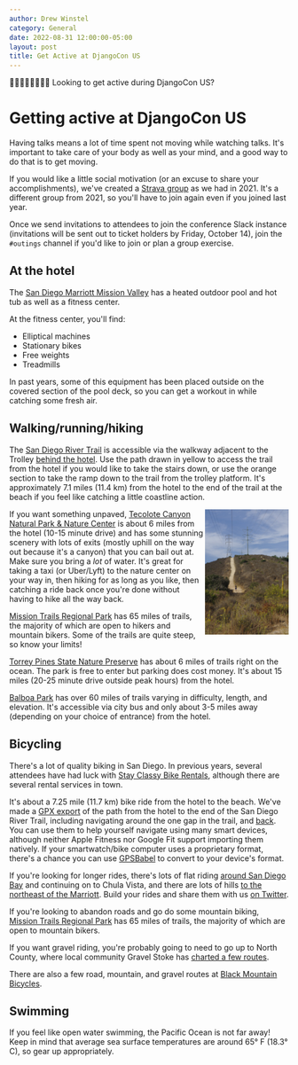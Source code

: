 ```yaml
---
author: Drew Winstel
category: General
date: 2022-08-31 12:00:00-05:00
layout: post
title: Get Active at DjangoCon US
---
```


🚴🏻🏃🏾🏊🏽🚶🏼 Looking to get active during DjangoCon US?

# Getting active at DjangoCon US

Having talks means a lot of time spent not moving while watching talks. It's important to take care of your body as well as your mind, and a good way to do that is to get moving.

If you would like a little social motivation (or an excuse to share your accomplishments), we've created a [Strava group](https://www.strava.com/clubs/1073023) as we had in 2021. It's a different group from 2021, so you'll have to join again even if you joined last year.

Once we send invitations to attendees to join the conference Slack instance (invitations will be sent out to ticket holders by Friday, October 14), join the `#outings` channel if you'd like to join or plan a group exercise.

## At the hotel

The [San Diego Marriott Mission Valley](https://www.marriott.com/en-us/hotels/sanmv-san-diego-marriott-mission-valley/experiences/) has a heated outdoor pool and hot tub as well as a fitness center.

At the fitness center, you'll find:

- Elliptical machines
- Stationary bikes
- Free weights
- Treadmills

In past years, some of this equipment has been placed outside on the covered section of the pool deck, so you can get a workout in while catching some fresh air.

## Walking/running/hiking

The [San Diego River Trail](https://www.sandiegoriver.org/river_trail.html) is accessible via the walkway adjacent to the Trolley [behind the hotel](/static/img/blog/access-san-diego-river-trail.png). Use the path drawn in yellow to access the trail from the hotel if you would like to take the stairs down, or use the orange section to take the ramp down to the trail from the trolley platform. It's approximately 7.1 miles (11.4 km) from the hotel to the end of the trail at the beach if you feel like catching a little coastline action.

<img src="/static/img/blog/tecolote-canyon-exit.jpg" alt="Photo of an uphill gravel trail at Tecolote Canyon Natural Park" title="One of the many uphill exits in Tecolote Canyon" style="width:30%; display:block; float:right;" />

If you want something unpaved, [Tecolote Canyon Natural Park & Nature Center](https://www.sandiego.gov/park-and-recreation/parks/osp/tecolote) is about 6 miles from the hotel (10-15 minute drive) and has some stunning scenery with lots of exits (mostly uphill on the way out because it's a canyon) that you can bail out at. Make sure you bring a _lot_ of water. It's great for taking a taxi (or Uber/Lyft) to the nature center on your way in, then hiking for as long as you like, then catching a ride back once you're done without having to hike all the way back.

[Mission Trails Regional Park](https://mtrp.org/trail-maps/) has 65 miles of trails, the majority of which are open to hikers and mountain bikers. Some of the trails are quite steep, so know your limits!

[Torrey Pines State Nature Preserve](https://www.parks.ca.gov/?page_id=657) has about 6 miles of trails right on the ocean. The park is free to enter but parking does cost money. It's about 15 miles (20-25 minute drive outside peak hours) from the hotel.

[Balboa Park](https://www.balboapark.org/) has over 60 miles of trails varying in difficulty, length, and elevation. It's accessible via city bus and only about 3-5 miles away (depending on your choice of entrance) from the hotel.

## Bicycling

There's a lot of quality biking in San Diego. In previous years, several attendees have had luck with [Stay Classy Bike Rentals](https://stayclassybikes.com), although there are several rental services in town.

It's about a 7.25 mile (11.7 km) bike ride from the hotel to the beach. We've made a [GPX export](/static/gpx/marriott-to-beach.gpx) of the path from the hotel to the end of the San Diego River Trail, including navigating around the one gap in the trail, and [back](/static/gpx/beach-to-marriott.gpx). You can use them to help yourself navigate using many smart devices, although neither Apple Fitness nor Google Fit support importing them natively. If your smartwatch/bike computer uses a proprietary format, there's a chance you can use [GPSBabel](https://www.gpsbabel.org/download.html) to convert to your device's format.

If you're looking for longer rides, there's lots of flat riding [around San Diego Bay](https://www.google.com/maps/@32.662988,-117.1458351,12.5z/data=!5m2!1e4!1e3) and continuing on to Chula Vista, and there are lots of hills [to the northeast of the Marriott](https://www.google.com/maps/@32.8058364,-117.07523,13.25z/data=!5m2!1e3!1e4). Build your rides and share them with us [on Twitter](https://twitter.com/djangocon).

If you're looking to abandon roads and go do some mountain biking, [Mission Trails Regional Park](https://mtrp.org/trail-maps/) has 65 miles of trails, the majority of which are open to mountain bikers.

If you want gravel riding, you're probably going to need to go up to North County, where local community Gravel Stoke has [charted a few routes](https://www.gravelstoke.com/gravel-cycling-gear-blog/san-diego-gravel-routes).

There are also a few road, mountain, and gravel routes at [Black Mountain Bicycles](https://www.blackmountainbicycles.com/articles/best-san-diego-bike-rides-pg924.htm).

## Swimming

If you feel like open water swimming, the Pacific Ocean is not far away! Keep in mind that average sea surface temperatures are around 65&deg; F (18.3&deg; C), so gear up appropriately.
